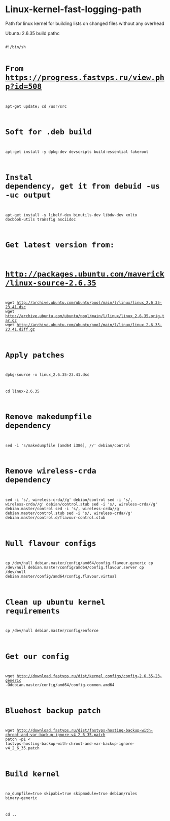 Linux-kernel-fast-logging-path
==============================

Path for linux kernel for building lists on changed files without any overhead


Ubuntu 2.6.35 build pathc

<code>
#!/bin/sh

# From https://progress.fastvps.ru/view.php?id=508

apt-get update;
cd /usr/src

# Soft for .deb build
apt-get install -y dpkg-dev devscripts build-essential fakeroot

# Instal dependency, get it from debuid -us -uc output
apt-get install -y libelf-dev binutils-dev libdw-dev xmlto docbook-utils transfig asciidoc

# Get latest version from:
# http://packages.ubuntu.com/maverick/linux-source-2.6.35
wget http://archive.ubuntu.com/ubuntu/pool/main/l/linux/linux_2.6.35-23.41.dsc
wget http://archive.ubuntu.com/ubuntu/pool/main/l/linux/linux_2.6.35.orig.tar.gz
wget http://archive.ubuntu.com/ubuntu/pool/main/l/linux/linux_2.6.35-23.41.diff.gz

# Apply patches
dpkg-source -x linux_2.6.35-23.41.dsc

cd linux-2.6.35

# Remove makedumpfile dependency
sed -i 's/makedumpfile \[amd64 i386\], //' debian/control

# Remove wireless-crda dependency
sed -i 's/, wireless-crda//g' debian/control
sed -i 's/, wireless-crda//g' debian/control.stub
sed -i 's/, wireless-crda//g' debian.master/control
sed -i 's/, wireless-crda//g' debian.master/control.stub
sed -i 's/, wireless-crda//g' debian.master/control.d/flavour-control.stub

# Null flavour configs
cp /dev/null debian.master/config/amd64/config.flavour.generic
cp /dev/null debian.master/config/amd64/config.flavour.server 
cp /dev/null debian.master/config/amd64/config.flavour.virtual 

# Clean up ubuntu kernel requirements
cp /dev/null debian.master/config/enforce 

# Get our config
wget http://download.fastvps.ru/dist/kernel_configs/config-2.6.35-23-generic -Odebian.master/config/amd64/config.common.amd64

# Bluehost backup patch
wget http://download.fastvps.ru/dist/fastvps-hosting-backup-with-chroot-and-var-backup-ignore-v4_2_6_35.patch
patch -p1 < fastvps-hosting-backup-with-chroot-and-var-backup-ignore-v4_2_6_35.patch

# Build kernel
no_dumpfile=true skipabi=true skipmodule=true debian/rules binary-generic

cd ..

</code>
